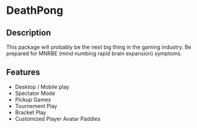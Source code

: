 # DeathPong

## Description

This package will probably be the next big thing in the gaming industry. Be prepared for MNRBE (mind numbing rapid brain expansion) symptoms.

## Features

* Desktop / Mobile play
* Spectator Mode
* Pickup Games
* Tournement Play
* Bracket Play
* Customized Player Avatar Paddles


